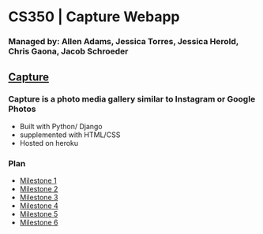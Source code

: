 # CS350 | Capture Webapp

### Managed by: Allen Adams, Jessica Torres, Jessica Herold, Chris Gaona, Jacob Schroeder

## [Capture](https://capture350.herokuapp.com/)


### Capture is a photo media gallery similar to Instagram or Google Photos

* Built with Python/ Django
* supplemented with HTML/CSS
* Hosted on heroku

### Plan
* [Milestone 1](https://github.com/Adam1400/cs350/tree/master/plan/milestone-1)
* [Milestone 2](https://github.com/Adam1400/cs350/tree/master/plan/milestone-2)
* [Milestone 3](https://github.com/Adam1400/cs350/tree/master/plan/milestone-3)
* [Milestone 4](https://github.com/Adam1400/cs350/tree/master/plan/milestone-4)
* [Milestone 5](https://github.com/Adam1400/cs350/tree/master/plan/milestone-5)
* [Milestone 6](https://github.com/Adam1400/cs350/tree/master/plan/milestone-6)

